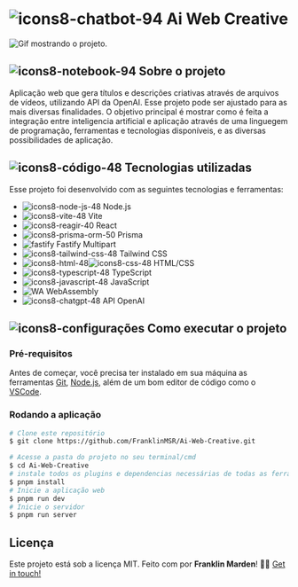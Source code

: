 # ![icons8-chatbot-94](https://github.com/FranklinMSR/Web-Shorts-Summary/assets/127708250/2fa5b586-fcc5-4272-930f-2d703adedbaf) Ai Web Creative
![Gif mostrando o projeto.](public/aplication.gif)
## ![icons8-notebook-94](https://github.com/FranklinMSR/Web-Shorts-Summary/assets/127708250/d1e28924-a173-4d23-b594-e347e218f22b) Sobre o projeto
Aplicação web que gera títulos e descrições criativas através de arquivos de vídeos, utilizando API da OpenAI. Esse projeto pode ser ajustado para as mais diversas finalidades. O objetivo principal é mostrar como é feita a integração entre inteligencia artificial e aplicação através de uma linguegem de programação, ferramentas e tecnologias disponíveis, e as diversas possibilidades de aplicação.
## ![icons8-código-48](https://github.com/FranklinMSR/Web-Shorts-Summary/assets/127708250/c026d7c2-869a-416b-ac75-09919dd86f7a) Tecnologias utilizadas
Esse projeto foi desenvolvido com as seguintes tecnologias e ferramentas:
<br>
- ![icons8-node-js-48](https://github.com/FranklinMSR/Web-Shorts-Summary/assets/127708250/e0e59936-fddd-4e19-8128-da503dbb645e) Node.js
- ![icons8-vite-48](https://github.com/FranklinMSR/Ai-Web-Creative/assets/127708250/dced3f95-0981-460f-b735-c5a0e9a615ef) Vite
- ![icons8-reagir-40](https://github.com/FranklinMSR/Ai-Web-Creative/assets/127708250/a695dc3b-72eb-4f77-8e49-b7674e15c9c4) React
- ![icons8-prisma-orm-50](https://github.com/FranklinMSR/Ai-Web-Creative/assets/127708250/2799c126-7ca1-4bd7-81f3-5aac908f519a) Prisma
- ![fastify](https://github.com/FranklinMSR/Ai-Web-Creative/assets/127708250/b37f6d00-2834-410c-8344-f4d28d987d4b) Fastify Multipart
- ![icons8-tailwind-css-48](https://github.com/FranklinMSR/Ai-Web-Creative/assets/127708250/72d4f54a-c788-494d-84d4-cae0f3923eea) Tailwind CSS
- ![icons8-html-48](https://github.com/FranklinMSR/Web-Shorts-Summary/assets/127708250/f622e71c-8085-4af7-a83b-0f369b3b8b9e)![icons8-css-48](https://github.com/FranklinMSR/Web-Shorts-Summary/assets/127708250/02d2184c-0fc6-4600-9fbc-1ef486f141fb) HTML/CSS
- ![icons8-typescript-48](https://github.com/FranklinMSR/Ai-Web-Creative/assets/127708250/4208d50f-0a4f-418e-abdf-3d8f73c78c9f) TypeScript
- ![icons8-javascript-48](https://github.com/FranklinMSR/Web-Shorts-Summary/assets/127708250/7273f996-6de5-402f-a3bf-ff1af0ced09b) JavaScript
- ![WA](https://github.com/FranklinMSR/Ai-Web-Creative/assets/127708250/a772bb35-5c20-40ee-9c37-cd59411a4f32) WebAssembly
- ![icons8-chatgpt-48](https://github.com/FranklinMSR/Ai-Web-Creative/assets/127708250/e4349798-e894-48e4-84e0-b5e563d4cead) API OpenAI
## ![icons8-configurações](https://github.com/FranklinMSR/Web-Shorts-Summary/assets/127708250/ff59f35c-9b50-403d-88da-71c033aa6565) Como executar o projeto
### Pré-requisitos
Antes de começar, você precisa ter instalado em sua máquina as ferramentas [Git](https://git-scm.com), [Node.js](https://nodejs.org/en/), além de um bom editor de código como o [VSCode](https://code.visualstudio.com/).
### Rodando a aplicação

```bash
# Clone este repositório
$ git clone https://github.com/FranklinMSR/Ai-Web-Creative.git

# Acesse a pasta do projeto no seu terminal/cmd
$ cd Ai-Web-Creative
# instale todos os plugins e dependencias necessárias de todas as ferramentas ultilizadas descritas acima (altere os comandos de instalação para pnpm se optar pelo pnpm) 
$ pnpm install
# Inicie a aplicação web
$ pnpm run dev
# Inicie o servidor
$ pnpm run server
```
## Licença
Este projeto está sob a licença MIT.
Feito com por **Franklin Marden**! 👋🏻 [Get in touch!](https://github.com/FranklinMSR)
